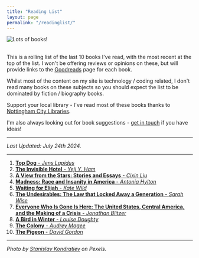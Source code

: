 ```yaml
---
title: "Reading List"
layout: page
permalink: "/readinglist/"
---
```

<div class="container">
    <div class="row">
        <div class="col-md-12">
            <img src="{{site.baseurl}}/assets/images/readinglistbanner.jpg" class="img-fluid" alt="Lots of books!">
        </div>
    </div>
    <div class="row">
        <div class="col-md-12">
            <br/>
            <p>This is a rolling list of the last 10 books I've read, with the most recent at the top of the list.  I won't be offering reviews or opinions on these, but will provide links to the <a href="https://www.goodreads.com/" target="_blank">Goodreads</a> page for each book.</p>
            <p>Whilst most of the content on my site is technology / coding related, I don't read many books on these subjects so you should expect the list to be dominated by fiction / biography books.</p>
            <p>Support your local library - I've read most of these books thanks to <a href="https://www.nottinghamcitylibraries.co.uk/" target="_blank">Nottingham City Libraries</a>.</p>
            <p>I'm also always looking out for book suggestions - <a href="/contact">get in touch</a> if you have ideas!</p>
            <hr/>
            <p><i>Last Updated: July 24th 2024.</i></p>
            <hr/>
            <ol> 
              <li><a href="https://www.goodreads.com/book/show/35280682-top-dogg" target="_blank"><b>Top Dog</b> - <i>Jens Lapidus</i></a></li>  
              <li><a href="https://www.goodreads.com/book/show/192793483-the-invisible-hotel" target="_blank"><b>The Invisible Hotel</b> - <i>Yeji Y. Ham</i></a></li>    
              <li><a href="https://www.goodreads.com/book/show/158043792-a-view-from-the-stars" target="_blank"><b>A View from the Stars: Stories and Essays</b> - <i>Cixin Liu</i></a></li>  
              <li><a href="https://www.goodreads.com/book/show/209280505-madness" target="_blank"><b>Madness: Race and Insanity in America</b> - <i>Antonia Hylton</i></a></li> 
              <li><a href="https://www.goodreads.com/book/show/39244788-waiting-for-elijah" target="_blank"><b>Waiting for Elijah</b> - <i>Kate Wild</i></a></li> 
              <li><a href="https://www.goodreads.com/book/show/203937329-the-undesirables" target="_blank"><b>The Undesirables: The Law that Locked Away a Generation</b> - <i>Sarah Wise</i></a></li>  
              <li><a href="https://www.goodreads.com/book/show/145624514-everyone-who-is-gone-is-here" target="_blank"><b>Everyone Who Is Gone Is Here: The United States, Central America, and the Making of a Crisis</b> - <i>Jonathan Blitzer</i></a></li>  
              <li><a href="https://www.goodreads.com/book/show/76752325-a-bird-in-winter" target="_blank"><b>A Bird in Winter</b> - <i>Louise Doughty</i></a></li>  
              <li><a href="https://www.goodreads.com/book/show/57977494-the-colony" target="_blank"><b>The Colony</b> - <i>Audrey Magee</i></a></li> 
              <li><a href="https://www.goodreads.com/book/show/63043718-the-pigeon" target="_blank"><b>The Pigeon</b> - <i>David Gordon</i></a></li>  
            </ol>
            <hr/>
            <p><i>Photo by <a href="https://www.pexels.com/photo/books-on-wooden-shelves-inside-library-2908984/" target="_blank">Stanislav Kondratiev</a> on Pexels.</i></p>
         </div>
   </div>
</div>
